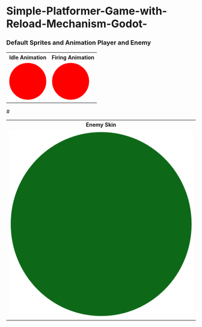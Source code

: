 # Simple-Platformer-Game-with-Reload-Mechanism-Godot-
<h3>Default Sprites and Animation Player and Enemy</h3>

<table>
  <tr>
    <th>Idle Animation</th>
    <th>Firing Animation</th>
  </tr>
  <tr>
    <td><img src="Screenshoots/Player.png" width="100" height ="100"> </td>
    <td><img src="Screenshoots/firing.gif" width="100" height ="100"></td>
  </tr>

  <table> <!---Table for Enemy--->
    <th> Enemy Skin </th> <!---Enemy Header --->
    <tr> <!---Contents--->
      <td><img src="Assets/Default Sprite Top-Down Shooter/Enemy/Enemy.png" width="500" height ="500"> </td>
    </tr>
 # 
